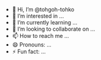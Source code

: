 - 👋 Hi, I’m @tohgoh-tohko
- 👀 I’m interested in ...
- 🌱 I’m currently learning ...
- 💞️ I’m looking to collaborate on ...
- 📫 How to reach me ...
- 😄 Pronouns: ...
- ⚡ Fun fact: ...

<!---
tohgoh-tohko/tohgoh-tohko is a ✨ special ✨ repository because its `README.md` (this file) appears on your GitHub profile.
You can click the Preview link to take a look at your changes.
--->
